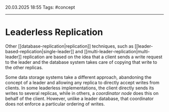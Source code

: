 20.03.2025 18:55
Tags: #concept

---
# Leaderless Replication

Other [[database-replication|replication]] techniques, such as [[leader-based-replication|single-leader]] and [[multi-leader-replication|multi-leader]] replication are based on the idea that a client sends a write request to the leader and the database system takes care of copying that write to the other replicas.

Some data storage systems take a different approach, abandoning the concept of a leader and allowing any replica to directly accept writes from clients. In some leaderless implementations, the client directly sends its writes to several replicas, while in others, a _coordinator node_ does this on behalf of the client. However, unlike a leader database, that coordinator does not enforce a particular ordering of writes.

